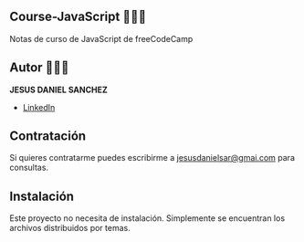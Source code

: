 ## Course-JavaScript 🚴🏻‍♂️

Notas de curso de JavaScript de freeCodeCamp

## Autor 👨🏻‍💻
**JESUS DANIEL SANCHEZ**

* [LinkedIn](https://www.linkedin.com/in/danielsanch/)

## Contratación
Si quieres contratarme puedes escribirme a jesusdanielsar@gmai.com para consultas.

## Instalación
Este proyecto no necesita de instalación. Simplemente se encuentran los archivos distribuidos por temas.

